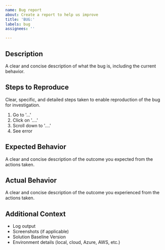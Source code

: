 ```yaml
---
name: Bug report
about: Create a report to help us improve
title: 'BUG:'
labels: bug
assignees: ''

---
```


## Description
A clear and concise description of what the bug is, including the current behavior.

## Steps to Reproduce
Clear, specific, and detailed steps taken to enable reproduction of the bug for investigation.
1. Go to '...'
2. Click on '....'
3. Scroll down to '....'
4. See error

## Expected Behavior
A clear and concise description of the outcome you expected from the actions taken.

## Actual Behavior
A clear and concise description of the outcome you experienced from the actions taken.

## Additional Context
- Log output
- Screenshots (if applicable)
- Solution Baseline Version
- Environment details (local, cloud, Azure, AWS, etc.)
